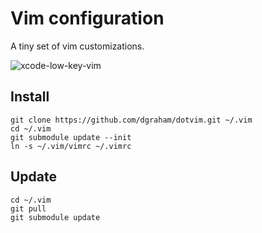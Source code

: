 # Vim configuration

A tiny set of vim customizations.

![xcode-low-key-vim](https://cloud.githubusercontent.com/assets/122102/17079594/fcf8e34e-50d1-11e6-8d4a-7648412bbcd7.png)

## Install

```
git clone https://github.com/dgraham/dotvim.git ~/.vim
cd ~/.vim
git submodule update --init
ln -s ~/.vim/vimrc ~/.vimrc
```

## Update

```
cd ~/.vim
git pull
git submodule update
```
